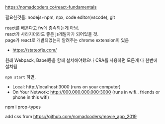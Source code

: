 https://nomadcoders.co/react-fundamentals  

필요한것들: nodejs+npm, npx, code editor(vscode), git  

react를 배운다고 fw에 종속되는게 아님.  
react가 사라지더라도 좋은 js개발자가 되어있을 것.  
page가 react로 개발되었는지 알려주는 chrome extension이 있음  
- https://stateofjs.com/  

원래 Webpack, Babel등을 함께 설치해야했으나 CRA를 사용하면 모든게 다 한번에 설치됨  

`npm start` 하면,
- Local: http://localhost:3000  (runs on your computer)
- On Your Network: http://000.000.000.000:3000  (runs in wifi.. friends or phone in this wifi)  

npm i prop-types

add css from https://github.com/nomadcoders/movie_app_2019